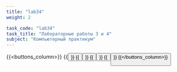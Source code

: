 ```yaml
---
title: "lab34"
weight: 2

task_code: "lab34"
task_title: "Лабораторные работы 3 и 4"
subject: "Компьютерный практикум"
---
```


{{<buttons_column>}}
    {{<button text="Отчёт о выполнении лабораторной работы 3" link="/comppract/Lab3/Lab3.pdf">}}
    {{<button text="Отчёт о выполнении лабораторной работы 4" link="/comppract/Lab4/Lab4.pdf">}}
    {{<button text="Репозиторий с результатами выполнения лабораторной работы 3" link="https://github.com/DanilaIsaichev/CPLab3-4/tree/main/Lab3">}}
    {{<button text="Репозиторий с результатами выполнения лабораторной работы 4" link="https://github.com/DanilaIsaichev/CPLab3-4/tree/main/Lab4">}}
{{</buttons_column>}}
